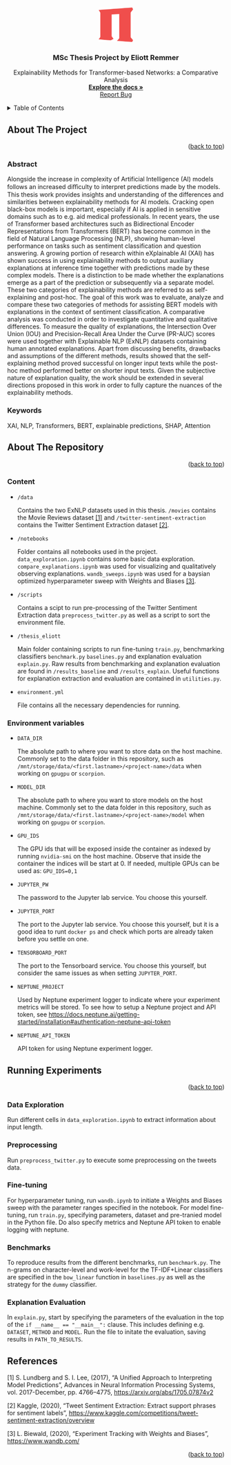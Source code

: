 <div id="top"></div>

<br />
<div align="center">
  <a href="https://github.com/Peltarion/thesis-eliott">
    <img src="images/peltarion_logotype_Pi_red.svg" alt="Logo" width="80" height="80">
  </a>

<h3 align="center">MSc Thesis Project by Eliott Remmer</h3>

  <p align="center">
    Explainability Methods for Transformer-based Networks: a Comparative Analysis
    <br />
    <a href="https://github.com/Peltarion/thesis-eliott"><strong>Explore the docs »</strong></a>
    <br />
    <a href="https://github.com/Peltarion/thesis-eliott/issues">Report Bug</a>
  </p>
</div>



<details>
  <summary>Table of Contents</summary>
  <ol>
    <li>
      <a href="#about-the-project">About The Project</a>
      <ul>
        <li><a href="#abstract">Abstract</a></li>
        <li><a href="#keywords">Keywords</a></li>
      </ul>
    </li>
    <li>
      <a href="#about-the-repository">About The Repository</a>
      <ul>
        <li><a href="#content">Content</a></li>
        <li><a href="#environment-variables">Environment variables</a></li>
      </ul>
    </li>
    <li>
      <a href="#running-experiments">Running Experiments</a>
      <ul>
        <li><a href="#data-exploration">Data Exploration</a></li>
        <li><a href="#preprocessing">Preprocessing</a></li>
        <li><a href="#fine-tuning">Fine-tuning</a></li>
        <li><a href="#benchmarks">Benchmarks</a></li>
        <li><a href="#explanation-evaluation">Explanation Evaluation</a></li>
      </ul>
    </li>
     <li>
      <a href="#references">References</a>
    </li>
  </ol>
</details>


## About The Project

<p align="right">(<a href="#top">back to top</a>)</p>

### Abstract

Alongside the increase in complexity of Artificial Intelligence (AI) models follows an increased diﬀiculty to interpret predictions made by the models. This thesis work provides insights and understanding of the differences and similarities between explainability methods for AI models. Cracking open black-box models is important, especially if AI is applied in sensitive domains such as to e.g. aid medical professionals. In recent years, the use of Transformer based architectures such as Bidirectional Encoder Representations from Transformers (BERT) has become common in the field of Natural Language Processing (NLP), showing human-level performance on tasks such as sentiment classification and question answering. A growing portion of research within eXplainable AI (XAI) has shown success in using explainability methods to output auxiliary explanations at inference time together with predictions made by these complex models. There is a distinction to be made whether the explanations emerge as a part of the prediction or subsequently via a separate model. These two categories of explainability methods are referred to as self-explaining and post-hoc. The goal of this work was to evaluate, analyze and compare these two categories of methods for assisting BERT models with explanations in the context of sentiment classification. A comparative analysis was conducted in order to investigate quantitative and qualitative differences. To measure the quality of explanations, the Intersection Over Union (IOU) and Precision-Recall Area Under the Curve (PR-AUC) scores were used together with Explainable NLP (ExNLP) datasets containing human annotated explanations. Apart from discussing benefits, drawbacks and assumptions of the different methods, results showed that the self-explaining method proved successful on longer input texts while the post-hoc method performed better on shorter input texts. Given the subjective nature of explanation quality, the work should be extended in several directions proposed in this work in order to fully capture the nuances of the explainability methods.

### Keywords

XAI, NLP, Transformers, BERT, explainable predictions, SHAP, Attention


## About The Repository

<p align="right">(<a href="#top">back to top</a>)</p>

### Content

- `/data`

  Contains the two ExNLP datasets used in this thesis. `/movies` contains the Movie Reviews dataset [[1]](#1) and `/twitter-sentiment-extraction` contains the Twitter Sentiment Extraction dataset [[2]](#2).

- `/notebooks`

  Folder contains all notebooks used in the project. `data_exploration.ipynb` contains some basic data exploration. `compare_explanations.ipynb` was used for visualizing and qualitatively observing explanations. `wandb_sweeps.ipynb` was used for a baysian optimized hyperparameter sweep with Weights and Biases [[3]](#3).

- `/scripts`

  Contains a scipt to run pre-processing of the Twitter Sentiment Extraction data `preprocess_twitter.py` as well as a script to sort the environment file.

- `/thesis_eliott`

  Main folder containing scripts to run fine-tuning `train.py`, benchmarking classifiers `benchmark.py` `baselines.py` and explanation evaluation `explain.py`. Raw results from benchmarking and explanation evaluation are found in `/results_baseline` and `/results_explain`.  Useful functions for explanation extraction and evaluation are contained in `utilities.py`.
  
- `environment.yml`

  File contains all the necessary dependencies for running.


### Environment variables
- `DATA_DIR`

  The absolute path to where you want to store data on the host machine. Commonly set to the data folder in this repository, such as `/mnt/storage/data/<first.lastname>/<project-name>/data` when working on `gpugpu` or `scorpion`.


- `MODEL_DIR`

  The absolute path to where you want to store models on the host machine. Commonly set to the data folder in this repository, such as `/mnt/storage/data/<first.lastname>/<project-name>/model` when working on `gpugpu` or `scorpion`.


- `GPU_IDS`

  The GPU ids that will be exposed inside the container as indexed by running `nvidia-smi` on the host machine. Observe that inside the container the indices will be start at 0. If needed, multiple GPUs can be used as: `GPU_IDS=0,1`


- `JUPYTER_PW`

  The password to the Jupyter lab service. You choose this yourself.


- `JUPYTER_PORT`

  The port to the Jupyter lab service. You choose this yourself, but it is a good idea to runt `docker ps`  and check which ports are already taken before you settle on one.


- `TENSORBOARD_PORT`

  The port to the Tensorboard service. You choose this yourself, but consider the same issues as when setting `JUPYTER_PORT`.


- `NEPTUNE_PROJECT`

  Used by Neptune experiment logger to indicate where your experiment metrics will be stored.
  To see how to setup a Neptune project and API token, see
  https://docs.neptune.ai/getting-started/installation#authentication-neptune-api-token


- `NEPTUNE_API_TOKEN`

  API token for using Neptune experiment logger.

## Running Experiments

<p align="right">(<a href="#top">back to top</a>)</p>

### Data Exploration

Run different cells in `data_exploration.ipynb` to extract information about input length.

### Preprocessing

Run `preprocess_twitter.py` to execute some preprocessing on the tweets data.

### Fine-tuning

For hyperparameter tuning, run `wandb.ipynb` to initiate a Weights and Biases sweep with the parameter ranges specified in the notebook. For model fine-tuning, run `train.py`, specifying parameters, dataset and pre-tranied model in the Python file. Do also specify metrics and Neptune API token to enable logging with neptune.

### Benchmarks

To reproduce results from the different benchmarks, run `benchmark.py`. The n-grams on character-level and work-level for the TF-IDF+Linear classifiers are specified in the `bow_linear` function in `baselines.py` as well as the strategy for the `dummy` classifier.

### Explanation Evaluation

In `explain.py`, start by specifying the parameters of the evaluation in the top of the `if __name__ == "__main__":` clause. This includes defining e.g. `DATASET`, `METHOD` and `MODEL`. Run the file to initate the evaluation, saving results in `PATH_TO_RESULTS`.

## References

<a id="1">[1]</a> 
S. Lundberg and S. I. Lee, (2017),
“A Unified Approach to Interpreting Model Predictions”,
Advances in Neural Information Processing Systems, vol. 2017-December, pp. 4766–4775,
https://arxiv.org/abs/1705.07874v2

<a id="2">[2]</a>
Kaggle, (2020),
“Tweet Sentiment Extraction: Extract support phrases for sentiment labels”,
https://www.kaggle.com/competitions/tweet-sentiment-extraction/overview

<a id="3">[3]</a>
L. Biewald, (2020),
“Experiment Tracking with Weights and Biases”,
https://www.wandb.com/


<p align="right">(<a href="#top">back to top</a>)</p>
